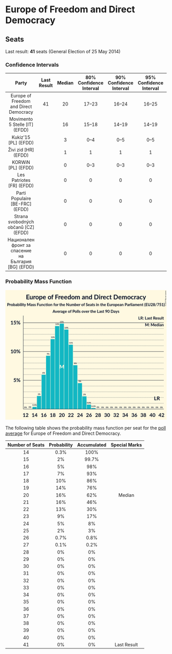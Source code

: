 # Europe of Freedom and Direct Democracy

## Seats

Last result: **41** seats (General Election of 25 May 2014)

### Confidence Intervals

| Party | Last Result | Median | 80% Confidence Interval | 90% Confidence Interval | 95% Confidence Interval | 99% Confidence Interval |
|:-----:|:-----------:|:------:|:-----------------------:|:-----------------------:|:-----------------------:|:-----------------------:|
| Europe of Freedom and Direct Democracy | 41 | 20 | 17–23 | 16–24 | 16–25 | 15–26 |
| Movimento 5 Stelle [IT] (EFDD) | | 16 | 15–18 | 14–19 | 14–19 | 13–20 |
| Kukiz’15 [PL] (EFDD) | | 3 | 0–4 | 0–5 | 0–5 | 0–5 |
| Živi zid [HR] (EFDD) | | 1 | 1 | 1 | 1 | 1 |
| KORWiN [PL] (EFDD) | | 0 | 0–3 | 0–3 | 0–3 | 0–4 |
| Les Patriotes [FR] (EFDD) | | 0 | 0 | 0 | 0 | 0 |
| Parti Populaire [BE-FRC] (EFDD) | | 0 | 0 | 0 | 0 | 0 |
| Strana svobodných občanů [CZ] (EFDD) | | 0 | 0 | 0 | 0 | 0 |
| Национален фронт за спасение на България [BG] (EFDD) | | 0 | 0 | 0 | 0 | 0 |

### Probability Mass Function

![Graph with seats probability mass function not yet produced](average-2019-05-01-seats-pmf-europeoffreedomanddirectdemocracy.png "Seats Probability Mass Function")

The following table shows the probability mass function per seat for the [poll average](average-2019-05-01.html) for Europe of Freedom and Direct Democracy.

| Number of Seats | Probability | Accumulated | Special Marks |
|:---------------:|:-----------:|:-----------:|:-------------:|
| 14 | 0.3% | 100% |  |
| 15 | 2% | 99.7% |  |
| 16 | 5% | 98% |  |
| 17 | 7% | 93% |  |
| 18 | 10% | 86% |  |
| 19 | 14% | 76% |  |
| 20 | 16% | 62% | Median |
| 21 | 16% | 46% |  |
| 22 | 13% | 30% |  |
| 23 | 9% | 17% |  |
| 24 | 5% | 8% |  |
| 25 | 2% | 3% |  |
| 26 | 0.7% | 0.8% |  |
| 27 | 0.1% | 0.2% |  |
| 28 | 0% | 0% |  |
| 29 | 0% | 0% |  |
| 30 | 0% | 0% |  |
| 31 | 0% | 0% |  |
| 32 | 0% | 0% |  |
| 33 | 0% | 0% |  |
| 34 | 0% | 0% |  |
| 35 | 0% | 0% |  |
| 36 | 0% | 0% |  |
| 37 | 0% | 0% |  |
| 38 | 0% | 0% |  |
| 39 | 0% | 0% |  |
| 40 | 0% | 0% |  |
| 41 | 0% | 0% | Last Result |


